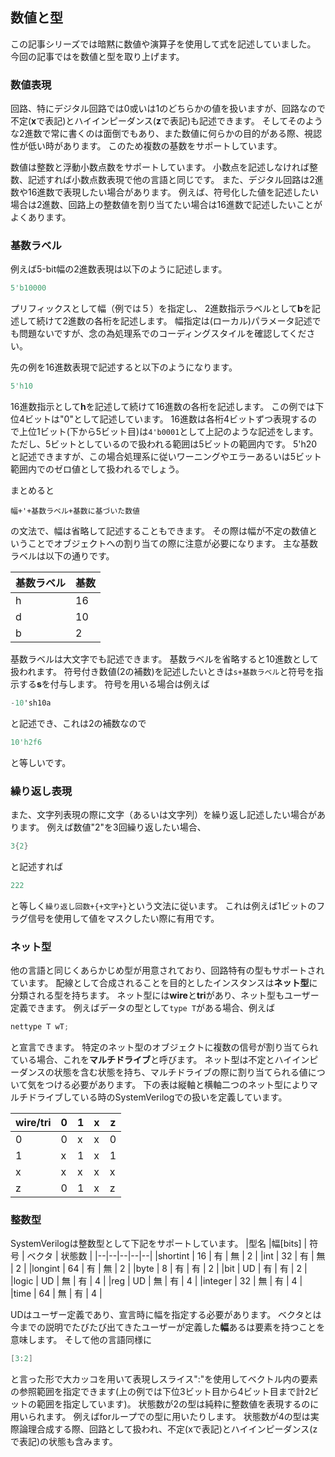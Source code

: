 ## 数値と型

この記事シリーズでは暗黙に数値や演算子を使用して式を記述していました。
今回の記事ではを数値と型を取り上げます。

### 数値表現

回路、特にデジタル回路では0或いは1のどちらかの値を扱いますが、回路なので不定(**x**で表記)とハイインピーダンス(**z**で表記)も記述できます。
そしてそのような2進数で常に書くのは面倒でもあり、また数値に何らかの目的がある際、視認性が低い時があります。
このため複数の基数をサポートしています。

数値は整数と浮動小数点数をサポートしています。
小数点を記述しなければ整数、記述すれば小数点数表現で他の言語と同じです。
また、デジタル回路は2進数や16進数で表現したい場合があります。
例えば、符号化した値を記述したい場合は2進数、回路上の整数値を割り当てたい場合は16進数で記述したいことがよくあります。

### 基数ラベル

例えば5-bit幅の2進数表現は以下のように記述します。
```verilog
5'b10000
```
プリフィックスとして幅（例では５）を指定し、 2進数指示ラベルとして**b**を記述して続けて2進数の各桁を記述します。
幅指定は(ローカル)パラメータ記述でも問題ないですが、念の為処理系でのコーディングスタイルを確認してください。

先の例を16進数表現で記述すると以下のようになります。
```verilog
5'h10
```
16進数指示として**h**を記述して続けて16進数の各桁を記述します。
この例では下位4ビットは"0"として記述しています。
16進数は各桁4ビットずつ表現するので上位1ビット(下から5ビット目)は```4'b0001```として上記のような記述をします。
ただし、5ビットとしているので扱われる範囲は5ビットの範囲内です。
5'h20と記述できますが、この場合処理系に従いワーニングやエラーあるいは5ビット範囲内でのゼロ値として扱われるでしょう。

まとめると
```
幅+'+基数ラベル+基数に基づいた数値
```
の文法で、幅は省略して記述することもできます。
その際は幅が不定の数値ということでオブジェクトへの割り当ての際に注意が必要になります。
主な基数ラベルは以下の通りです。

|基数ラベル|基数|
|--------|---|
| h      | 16|
| d      | 10|
| b      |  2|

基数ラベルは大文字でも記述できます。
基数ラベルを省略すると10進数として扱われます。
符号付き数値(2の補数)を記述したいときは```s+基数ラベル```と符号を指示する**s**を付与します。
符号を用いる場合は例えば
```verilog
-10'sh10a
````
と記述でき、これは2の補数なので
```verilog
10'h2f6
````
と等しいです。
### 繰り返し表現

また、文字列表現の際に文字（あるいは文字列）を繰り返し記述したい場合があります。
例えば数値"2"を3回繰り返したい場合、
```verilog
3{2}
````
と記述すれば
```verilog
222
````
と等しく```繰り返し回数+{+文字+}```という文法に従います。
これは例えば1ビットのフラグ信号を使用して値をマスクしたい際に有用です。

### ネット型
他の言語と同じくあらかじめ型が用意されており、回路特有の型もサポートされています。
配線として合成されることを目的としたインスタンスは**ネット型**に分類される型を持ちます。
ネット型には**wire**と**tri**があり、ネット型もユーザー定義できます。
例えばデータの型として```type T```がある場合、例えば
```verilog
nettype T wT;
```
と宣言できます。
特定のネット型のオブジェクトに複数の信号が割り当てられている場合、これを**マルチドライブ**と呼びます。
ネット型は不定とハイインピーダンスの状態を含む状態を持ち、マルチドライブの際に割り当てられる値について気をつける必要があります。
下の表は縦軸と横軸二つのネット型によりマルチドライブしている時のSystemVerilogでの扱いを定義しています。

|wire/tri   | 0 | 1 | x | z |
|-|-|-|-|-|
| 0 | 0 | x | x | 0 |
| 1 | x | 1 | x | 1 |
| x | x | x | x | x |
| z | 0 | 1 | x | z |

### 整数型
SystemVerilogは整数型として下記をサポートしています。
|型名        |幅[bits] | 符号 | ベクタ | 状態数 |
|--|--|--|--|--|
|shortint   | 16    | 有    | 無    | 2 |
|int        | 32    | 有    | 無    | 2 |
|longint    | 64    | 有    | 無    | 2 |
|byte       | 8     | 有    | 有    | 2 |
|bit        | UD    | 有    | 有    | 2 |
|logic      | UD    | 無    | 有    | 4 |
|reg        | UD    | 無    | 有    | 4 |
|integer    | 32    | 無    | 有    | 4 |
|time       | 64    | 無    | 有    | 4 |

UDはユーザー定義であり、宣言時に幅を指定する必要があります。
ベクタとは今までの説明でたびたび出てきたユーザーが定義した**幅**あるは要素を持つことを意味します。
そして他の言語同様に
```verilog
[3:2]
```
と言った形で大カッコを用いて表現しスライス":"を使用してベクトル内の要素の参照範囲を指定できます(上の例では下位3ビット目から4ビット目まで計2ビットの範囲を指定しています)。
状態数が2の型は純粋に整数値を表現するのに用いられます。
例えばforループでの型に用いたりします。
状態数が4の型は実際論理合成する際、回路として扱われ、不定(xで表記)とハイインピーダンス(zで表記)の状態も含みます。
